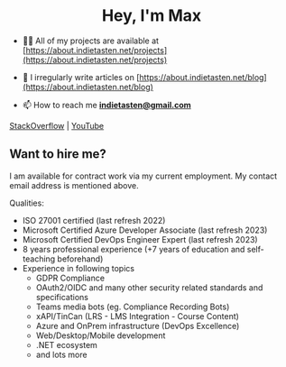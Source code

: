 <h1 align="center">Hey, I'm Max</h1>

- 👨‍💻 All of my projects are available at [https://about.indietasten.net/projects](https://about.indietasten.net/projects)

- 📝 I irregularly write articles on [https://about.indietasten.net/blog](https://about.indietasten.net/blog)

- 📫 How to reach me **indietasten@gmail.com**

[StackOverflow](https://stackoverflow.com/users/3919195)
|
[YouTube](https://www.youtube.com/indietasten)


Want to hire me?
----------------

I am available for contract work via my current employment. My contact email address is mentioned above.

Qualities:
- ISO 27001 certified (last refresh 2022)
- Microsoft Certified Azure Developer Associate (last refresh 2023)
- Microsoft Certified DevOps Engineer Expert (last refresh 2023)
- 8 years professional experience (+7 years of education and self-teaching beforehand)
- Experience in following topics
    - GDPR Compliance
    - OAuth2/OIDC and many other security related standards and specifications
    - Teams media bots (eg. Compliance Recording Bots)
    - xAPI/TinCan (LRS - LMS Integration - Course Content)
    - Azure and OnPrem infrastructure (DevOps Excellence)
    - Web/Desktop/Mobile development
    - .NET ecosystem
    - and lots more
